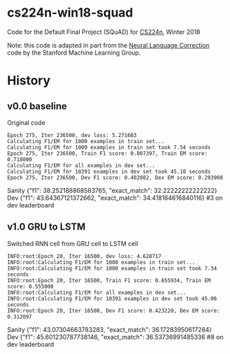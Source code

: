 # cs224n-win18-squad
Code for the Default Final Project (SQuAD) for [CS224n](http://web.stanford.edu/class/cs224n/), Winter 2018

Note: this code is adapted in part from the [Neural Language Correction](https://github.com/stanfordmlgroup/nlc/) code by the Stanford Machine Learning Group.

# History

## v0.0 baseline
Original code

```
Epoch 275, Iter 236500, dev loss: 5.271603
Calculating F1/EM for 1000 examples in train set...
Calculating F1/EM for 1000 examples in train set took 7.54 seconds
Epoch 275, Iter 236500, Train F1 score: 0.807397, Train EM score: 0.718000
Calculating F1/EM for all examples in dev set...
Calculating F1/EM for 10391 examples in dev set took 45.10 seconds
Epoch 275, Iter 236500, Dev F1 score: 0.402082, Dev EM score: 0.293908
```

Sanity {"f1": 38.252188868583765, "exact_match": 32.22222222222222}
Dev    {"f1": 43.64367121372662, "exact_match": 34.418164616840116}
#3 on dev leaderboard

## v1.0 GRU to LSTM
Switched RNN cell from GRU cell to LSTM cell

```
INFO:root:Epoch 20, Iter 16500, dev loss: 4.628717
INFO:root:Calculating F1/EM for 1000 examples in train set...
INFO:root:Calculating F1/EM for 1000 examples in train set took 7.34 seconds
INFO:root:Epoch 20, Iter 16500, Train F1 score: 0.655934, Train EM score: 0.555000
INFO:root:Calculating F1/EM for all examples in dev set...
INFO:root:Calculating F1/EM for 10391 examples in dev set took 45.06 seconds
INFO:root:Epoch 20, Iter 16500, Dev F1 score: 0.423220, Dev EM score: 0.312097
```
Sanity {"f1": 43.07304663783283, "exact_match": 36.17283950617284}
Dev    {"f1": 45.601230787738146, "exact_match": 36.53736991485336
#8 on dev leaderboard
